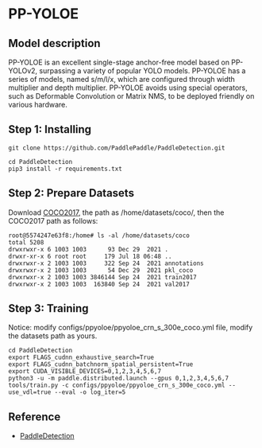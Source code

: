 # PP-YOLOE
## Model description
PP-YOLOE is an excellent single-stage anchor-free model based on PP-YOLOv2, surpassing a variety of popular YOLO models. PP-YOLOE has a series of models, named s/m/l/x, which are configured through width multiplier and depth multiplier. PP-YOLOE avoids using special operators, such as Deformable Convolution or Matrix NMS, to be deployed friendly on various hardware.

## Step 1: Installing
```
git clone https://github.com/PaddlePaddle/PaddleDetection.git
```

```
cd PaddleDetection
pip3 install -r requirements.txt
```

## Step 2: Prepare Datasets
Download [COCO2017](https://cocodataset.org/), the path as /home/datasets/coco/, then the COCO2017 path as follows:
```
root@5574247e63f8:/home# ls -al /home/datasets/coco
total 5208
drwxrwxr-x 6 1003 1003      93 Dec 29  2021 .
drwxr-xr-x 6 root root     179 Jul 18 06:48 ..
drwxrwxr-x 2 1003 1003     322 Sep 24  2021 annotations
drwxrwxr-x 2 1003 1003      54 Dec 29  2021 pkl_coco
drwxrwxr-x 2 1003 1003 3846144 Sep 24  2021 train2017
drwxrwxr-x 2 1003 1003  163840 Sep 24  2021 val2017
```

## Step 3: Training
Notice: modify configs/ppyoloe/ppyoloe_crn_s_300e_coco.yml file, modify the datasets path as yours.
```
cd PaddleDetection
export FLAGS_cudnn_exhaustive_search=True
export FLAGS_cudnn_batchnorm_spatial_persistent=True
export CUDA_VISIBLE_DEVICES=0,1,2,3,4,5,6,7
python3 -u -m paddle.distributed.launch --gpus 0,1,2,3,4,5,6,7 tools/train.py -c configs/ppyoloe/ppyoloe_crn_s_300e_coco.yml --use_vdl=true --eval -o log_iter=5
```

## Reference
- [PaddleDetection](https://github.com/PaddlePaddle/PaddleDetection)
